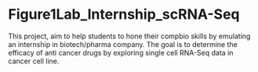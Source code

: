 # Figure1Lab_Internship_scRNA-Seq
This project, aim to help students to hone their compbio skills by emulating an internship in biotech/pharma company. The goal is to determine the efficacy of anti cancer drugs by exploring single cell RNA-Seq data in cancer cell line.
